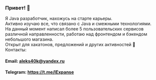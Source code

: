 ### Привет! 👋

Я Java разработчик, нахожусь на старте карьеры. <br>
Активно изучаю все, что связано с Java и смежными технологиями. <br>
На данный момент написал более 5 пользовательских сервисов различной направленности,
работаю над фронтендом и бэкендом небольшого магазина. <br>
Открыт для хакатонов, предложений и других активностей :muscle: <br>
Контакты:
#### Email: aleks40k@yandex.ru
#### Telegram: https://t.me/lExpanse
